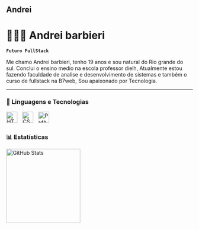 ## Andrei
# 👨🏻‍💻 Andrei barbieri
**`Futuro FullStack`**

Me chamo Andrei barbieri, tenho 19 anos e sou natural do Rio grande do sul. Conclui o ensino medio na escola professor dielh, Atualmente estou fazendo faculdade de analise e desenvolvimento de sistemas e também o curso de fullstack na B7web, Sou apaixonado por Tecnologia. 


   ---
   ### 🤖 Linguagens e Tecnologias

 
 <img 
    align="left" 
    alt="HTML"
    title="HTML" 
    width="30px" 
    style="padding-right: 10px;"
    src="https://cdn.jsdelivr.net/gh/devicons/devicon@latest/icons/html5/html5-original-wordmark.svg" 
/>

    
  <img 
    align="left" 
    alt="CSS" 
    title="CSS"
    width="30px" 
    style="padding-right: 10px;"
    src="https://cdn.jsdelivr.net/gh/devicons/devicon@latest/icons/css3/css3-original-wordmark.svg" 
 />


  <img 
    align="left" 
    alt="Python" 
    title="Python"
    width="30px" 
    style="padding-right: 10px;" 
    src="https://cdn.jsdelivr.net/gh/devicons/devicon@latest/icons/python/python-original-wordmark.svg" 
/>
          
<br/>
<br/>

### 📊 Estatísticas

<p>
  <img 
    align="left" 
    alt="GitHub Stats" 
    height="200" 
    style="padding-right: 10px;" 
    src="https://github-readme-stats.vercel.app/api?username=andreibarbieri&devAndrei_icons=true&theme=tokyonight&include_all_commits=true&locale=pt-br" 
  />
</p>


    
